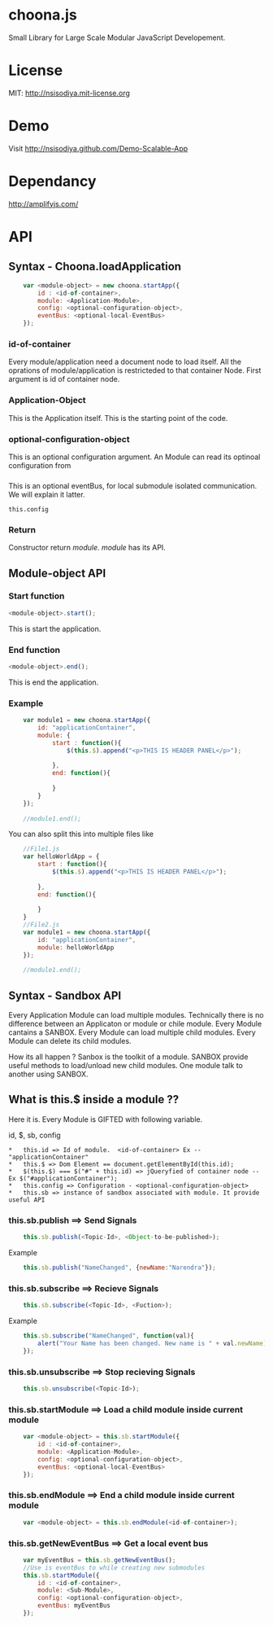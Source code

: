 choona.js
=========
Small Library for Large Scale Modular JavaScript Developement.

License
========
MIT: http://nsisodiya.mit-license.org


Demo
=============
Visit http://nsisodiya.github.com/Demo-Scalable-App

Dependancy
============
http://amplifyjs.com/


API
====
## Syntax - Choona.loadApplication

```javascript
	var <module-object> = new choona.startApp({
		id : <id-of-container>, 
		module: <Application-Module>, 
		config: <optional-configuration-object>,
		eventBus: <optional-local-EventBus>
	});
```
### id-of-container
Every module/application need a document node to load itself. All the oprations of module/application is restricteded to
that container Node. First argument is id of container node.

### Application-Object
This is the Application itself. This is the starting point of the code.

### optional-configuration-object
This is an optional configuration argument. An Module can read its optinoal configuration from 

### <local-EventBus>
This is an optional eventBus, for local submodule isolated communication. We will explain it latter.
```
this.config
```
### Return
Constructor return *module*. *module* has its API.

## Module-object API

### Start function
```javascript
<module-object>.start();
```
This is start the application.

### End function
```javascript
<module-object>.end();
```
This is end the application.
### Example

```javascript
	var module1 = new choona.startApp({
		id: "applicationContainer", 
		module: {
			start : function(){
				$(this.$).append("<p>THIS IS HEADER PANEL</p>");
		
			},
			end: function(){
		
			}
		}
	});
	
	//module1.end();
```

You can also split this into multiple files like
```javascript
	//File1.js
	var helloWorldApp = {
		start : function(){
			$(this.$).append("<p>THIS IS HEADER PANEL</p>");
	
		},
		end: function(){
	
		}
	}
	//File2.js
	var module1 = new choona.startApp({
		id: "applicationContainer", 
		module: helloWorldApp
	});
	
	//module1.end();
```
## Syntax - Sandbox API
Every Application Module can load multiple modules. Technically there is no difference between
an Applicaton or module or chile module.
Every Module cantains a SANBOX. Every Module can load multiple child modules. 
Every Module can delete its child modules.

How its all happen ? Sanbox is the toolkit of a module. SANBOX provide useful 
methods to load/unload new child modules. One module talk to another using SANBOX.

## What is this.$ inside a module ??

Here it is. Every Module is GIFTED with following variable.

id, $, sb, config


```
*	this.id => Id of module.  <id-of-container> Ex -- "applicationContainer"
*	this.$ => Dom Element == document.getElementById(this.id);
*	$(this.$) === $("#" + this.id) => jQueryfied of container node -- Ex $("#applicationContainer");
*	this.config => Configuration - <optional-configuration-object>
*	this.sb => instance of sandbox associated with module. It provide useful API
```
### this.sb.publish  ==> Send Signals
```javascript
	this.sb.publish(<Topic-Id>, <Object-to-be-published>);
```

Example

```javascript
	this.sb.publish("NameChanged", {newName:"Narendra"});
```

### this.sb.subscribe  ==> Recieve Signals
```javascript
	this.sb.subscribe(<Topic-Id>, <Fuction>);
```

Example

```javascript
	this.sb.subscribe("NameChanged", function(val){
		alert("Your Name has been changed. New name is " + val.newName);
	});
```
### this.sb.unsubscribe  ==> Stop recieving Signals
```javascript
	this.sb.unsubscribe(<Topic-Id>);
```
### this.sb.startModule  ==> Load a child module inside current module
```javascript
	var <module-object> = this.sb.startModule({
		id : <id-of-container>, 
		module: <Application-Module>, 
		config: <optional-configuration-object>,
		eventBus: <optional-local-EventBus>
	});
```
### this.sb.endModule  ==> End a child module inside current module
```javascript
	var <module-object> = this.sb.endModule(<id-of-container>);
```

### this.sb.getNewEventBus  ==> Get a local event bus
```javascript
	var myEventBus = this.sb.getNewEventBus();
	//Use is eventBus to while creating new submodules
	this.sb.startModule({
		id : <id-of-container>, 
		module: <Sub-Module>, 
		config: <optional-configuration-object>,
		eventBus: myEventBus
	});
```

